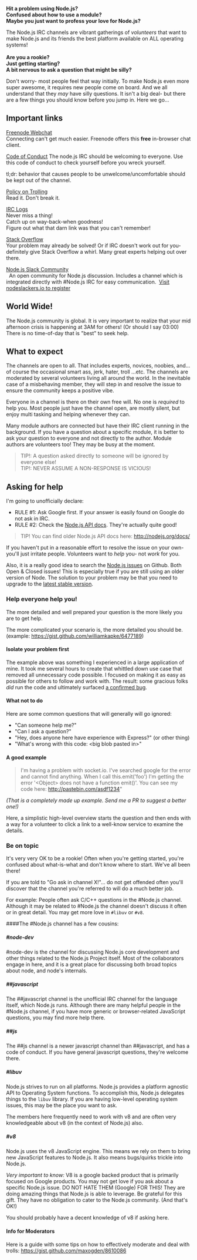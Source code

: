 **Hit a problem using Node.js?**<br>
**Confused about how to use a module?**<br>
**Maybe you just want to profess your love for Node.js?**

The Node.js IRC channels are vibrant gatherings of *volunteers* that want to make 
Node.js and its friends the best platform available on ALL operating systems!
<br>
<br>
**Are you a rookie?**<br>
**Just getting starting?**<br>
**A bit nervous to ask a question that might be silly?**

Don't worry- most people feel that way initially. To make Node.js even more 
super awesome, it requires new people come on board. And we all understand 
that they *may* have silly questions. It isn't a big deal- but there are a 
few things you should know before you jump in. Here we go...

## Important links
[Freenode Webchat](http://webchat.freenode.net/)<br>
Connecting can't get much easier. Freenode offers this **free** in-browser chat client.

[Code of Conduct](http://confcodeofconduct.com/)
The node.js IRC should be welcoming to everyone. Use this code of conduct to check yourself before
you wreck yourself.

tl;dr: behavior that causes people to be unwelcome/uncomfortable should be kept out of the channel.

[Policy on Trolling](http://blog.izs.me/post/30036893703/policy-on-trolling)<br>
Read it. Don't break it.

[IRC Logs](http://logs.nodejs.org/channels)<br>
Never miss a thing!<br>
Catch up on way-back-when goodness!<br>
Figure out what that darn link was that you can't remember!<br>

[Stack Overflow](http://stackoverflow.com/questions/tagged/node.js)<br>
Your problem may already be solved! Or if IRC doesn't work out for you- definitely
give Stack Overflow a whirl. Many great experts helping out over there.

[Node.js Slack Community](http://node-dev.slack.com)<br> 
An open community for Node.js discussion.  Includes a channel which is integrated directly with #Node.js IRC for easy communication. 
[Visit nodeslackers.io to register](http://nodeslackers.io) 

## World Wide!
The Node.js community is global. It is very important to realize that your mid
afternoon crisis is happening at 3AM for others! (Or should I say 03:00) There is
no time-of-day that is "best" to seek help.

## What to expect
The channels are open to all. That includes experts, novices, noobies, and... of 
course the occasional smart ass, jerk, hater, troll ...etc. The channels 
are moderated by several volunteers living all around the world. In the inevitable 
case of a misbehaving member, they will step in and resolve the issue to ensure 
the community keeps a positive vibe.

Everyone in a channel is there on their own free will. No one is *required* to 
help you. Most people just have the channel open, are mostly silent, but enjoy 
multi tasking and helping whenever they can.

Many module authors are connected but have their IRC client running in the 
background. If you have a question about a specific module, it is better to ask 
your question to everyone and not directly to the author. Module authors are 
volunteers too! They may be busy at the moment.

> TIP!: A question asked directly to someone will be ignored by everyone else!<br>
> TIP!: NEVER ASSUME A NON-RESPONSE IS VICIOUS!


## Asking for help
I'm going to unofficially declare:

* RULE #1: Ask Google first. If your answer is easily found on Google do not ask in IRC.
* RULE #2: Check the [Node.js API docs](http://nodejs.org/api/). They're actually quite good!

> TIP! You can find older Node.js API docs here: http://nodejs.org/docs/

If you haven't put in a reasonable effort to resolve the issue on your own- you'll
just irritate people. Volunteers want to *help* you- not *work* for you.

Also, it is a really good idea to search the [Node.js issues](https://github.com/joyent/node/issues) on Github.
Both Open & Closed issues! This is especially true if you are still using an older
version of Node. The solution to your problem may be that you need to upgrade to
the [latest stable version](http://nodejs.org/download/).

### Help everyone help you!
The more detailed and well prepared your question is the more likely 
you are to get help.

The more complicated your scenario is, the more detailed you should be.
(example: https://gist.github.com/williamkapke/6477189)

#### Isolate your problem first
The example above was something I experienced in a large application of mine. 
It took me several hours to create that whittled down use case that removed 
all unnecessary code possible. I focused on making it as easy as possible 
for others to follow and work with. The result: some gracious folks *did* 
run the code and ultimately surfaced [a confirmed bug](https://github.com/joyent/node/issues/6203).

#### What not to do
Here are some common questions that will generally will go ignored:

* "Can someone help me?"
* "Can I ask a question?"
* "Hey, does anyone here have experience with Express?" (or other thing)
* "What's wrong with this code: &lt;big blob pasted in&gt;"

#### A good example
> I'm having a problem with socket.io. I've searched google for the error 
and cannot find anything. When I call this.emit('foo') I'm getting the error
'&lt;Object&gt; does not have a function emit()'. You can see my code here:
http://pastebin.com/asdf1234"

*(That is a completely made up example. Send me a PR to suggest a better one!)*

Here, a simplistic high-level overview starts the question and then ends 
with a way for a volunteer to click a link to a well-know service to examine 
the details.


### Be on topic
It's very very OK to be a rookie! Often when you're getting started, you're 
confused about what-is-what and don't know where to start. We've all been there!

If you are told to "Go ask in channel X!"... do not get offended often you'll 
discover that the channel you're referred to will do a much better job.

For example: People often ask C/C++ questions in the #Node.js channel. Although
it may be related to #Node.js the channel doesn't discuss it often or in great 
detail. You may get more love in `#libuv` or `#v8`.

####The #Node.js channel has a few cousins:
<a name="#node-dev"></a>
##### #node-dev
#node-dev is the channel for discussing Node.js core development and other things related to the Node.js Project itself. Most of the collaborators engage in here, and it is a great place for discussing both broad topics about node, and node's internals.

<a name="#javascript"></a>
##### ##javascript
The ##javascript channel is the unofficial IRC channel for the language itself, which Node.js runs.
Although there are many helpful people in the #Node.js channel, if you have more generic
or browser-related JavaScript questions, you may find more help there.

<a name="#js"></a>
##### ##js
The ##js channel is a newer javascript channel than ##javascript, and has a code of conduct. If you have general javascript questions, they're welcome there.

<a name="libuv"></a>
##### #libuv
Node.js strives to run on all platforms. Node.js provides a platform agnostic API 
to Operating System functions. To accomplish this, Node.js delegates things to the 
`libuv` library. If you are having low-level operating system issues, this may be 
the place you want to ask.

The members here frequently need to work with v8 and are often very knowledgeable 
about v8 (in the context of Node.js) also.

<a name="v8"></a>
##### #v8
Node.js uses the v8 JavaScript engine. This means we rely on them to bring new
JavaScript features to Node.js. It also means bugs/quirks trickle into Node.js.

*Very important to know:*
V8 is a google backed product that is primarily focused on Google products. You 
may not get love if you ask about a specific Node.js issue. DO NOT HATE THEM 
(Google) FOR THIS! They are doing amazing things that Node.js is able to leverage. 
Be grateful for this gift. They have no obligation to cater to the Node.js 
community. (And that's OK!)

You should probably have a decent knowledge of v8 if asking here.

#### Info for Moderators

Here is a guide with some tips on how to effectively moderate and deal with trolls: https://gist.github.com/maxogden/8610086

